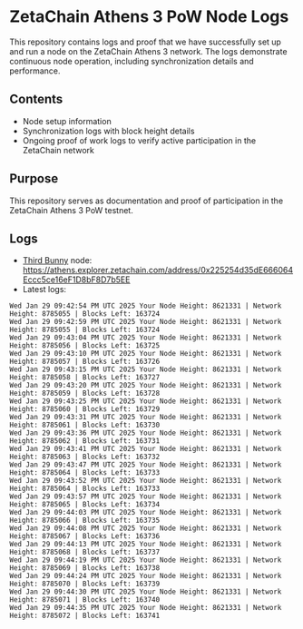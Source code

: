 # ZetaChain Athens 3 PoW Node Logs
This repository contains logs and proof that we have successfully set up and run a node on the ZetaChain Athens 3 network. The logs demonstrate continuous node operation, including synchronization details and performance.

## Contents
- Node setup information
- Synchronization logs with block height details
- Ongoing proof of work logs to verify active participation in the ZetaChain network

## Purpose
This repository serves as documentation and proof of participation in the ZetaChain Athens 3 PoW testnet.

## Logs

- [Third Bunny](https://thirdbunny.xyz/) node: https://athens.explorer.zetachain.com/address/0x225254d35dE666064Eccc5ce16eF1D8bF8D7b5EE
- Latest logs:
```
Wed Jan 29 09:42:54 PM UTC 2025 Your Node Height: 8621331 | Network Height: 8785055 | Blocks Left: 163724
Wed Jan 29 09:42:59 PM UTC 2025 Your Node Height: 8621331 | Network Height: 8785055 | Blocks Left: 163724
Wed Jan 29 09:43:04 PM UTC 2025 Your Node Height: 8621331 | Network Height: 8785056 | Blocks Left: 163725
Wed Jan 29 09:43:10 PM UTC 2025 Your Node Height: 8621331 | Network Height: 8785057 | Blocks Left: 163726
Wed Jan 29 09:43:15 PM UTC 2025 Your Node Height: 8621331 | Network Height: 8785058 | Blocks Left: 163727
Wed Jan 29 09:43:20 PM UTC 2025 Your Node Height: 8621331 | Network Height: 8785059 | Blocks Left: 163728
Wed Jan 29 09:43:25 PM UTC 2025 Your Node Height: 8621331 | Network Height: 8785060 | Blocks Left: 163729
Wed Jan 29 09:43:31 PM UTC 2025 Your Node Height: 8621331 | Network Height: 8785061 | Blocks Left: 163730
Wed Jan 29 09:43:36 PM UTC 2025 Your Node Height: 8621331 | Network Height: 8785062 | Blocks Left: 163731
Wed Jan 29 09:43:41 PM UTC 2025 Your Node Height: 8621331 | Network Height: 8785063 | Blocks Left: 163732
Wed Jan 29 09:43:47 PM UTC 2025 Your Node Height: 8621331 | Network Height: 8785064 | Blocks Left: 163733
Wed Jan 29 09:43:52 PM UTC 2025 Your Node Height: 8621331 | Network Height: 8785064 | Blocks Left: 163733
Wed Jan 29 09:43:57 PM UTC 2025 Your Node Height: 8621331 | Network Height: 8785065 | Blocks Left: 163734
Wed Jan 29 09:44:03 PM UTC 2025 Your Node Height: 8621331 | Network Height: 8785066 | Blocks Left: 163735
Wed Jan 29 09:44:08 PM UTC 2025 Your Node Height: 8621331 | Network Height: 8785067 | Blocks Left: 163736
Wed Jan 29 09:44:13 PM UTC 2025 Your Node Height: 8621331 | Network Height: 8785068 | Blocks Left: 163737
Wed Jan 29 09:44:19 PM UTC 2025 Your Node Height: 8621331 | Network Height: 8785069 | Blocks Left: 163738
Wed Jan 29 09:44:24 PM UTC 2025 Your Node Height: 8621331 | Network Height: 8785070 | Blocks Left: 163739
Wed Jan 29 09:44:30 PM UTC 2025 Your Node Height: 8621331 | Network Height: 8785071 | Blocks Left: 163740
Wed Jan 29 09:44:35 PM UTC 2025 Your Node Height: 8621331 | Network Height: 8785072 | Blocks Left: 163741
```
